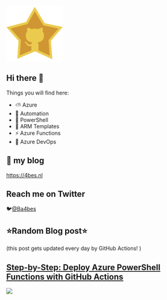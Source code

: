 ![Github Star](Assets/github-stars-logo_Color.png)

## Hi there 👋

Things you will find here:
- ⛅ Azure
- 🚗 Automation
- 🐚 PowerShell
- 💪 ARM Templates
- ⚡ Azure Functions
- 🚀 Azure DevOps


## 📝 my blog
<https://4bes.nl>

## Reach me on Twitter
🐦[@Ba4bes](https://twitter.com/Ba4bes)

<!---
- 🔭 I’m currently working on ...
- 🌱 I’m currently learning ...
- 👯 I’m looking to collaborate on ...
- 🤔 I’m looking for help with ...
- 💬 Ask me about ...
- 📫 How to reach me: ...
- 😄 Pronouns: ...
- ⚡ Fun fact: I have a standard poodle 🐩

-->

## ⭐Random Blog post⭐

(this post gets updated every day by GitHub Actions! )

<!-- Link -->
## [Step-by-Step: Deploy Azure PowerShell Functions with GitHub Actions](https://4bes.nl/2021/01/17/step-by-step-deploy-azure-powershell-functions-with-github-actions/?utm_source=rss&utm_medium=rss&utm_campaign=step-by-step-deploy-azure-powershell-functions-with-github-actions)

<a href="https://4bes.nl/2021/01/17/step-by-step-deploy-azure-powershell-functions-with-github-actions/?utm_source=rss&utm_medium=rss&utm_campaign=step-by-step-deploy-azure-powershell-functions-with-github-actions"><img src="https://4bes.nl/wp-content/uploads/2021/01/GitHubFunctionDeploytn2.png" height="250px"></a>





